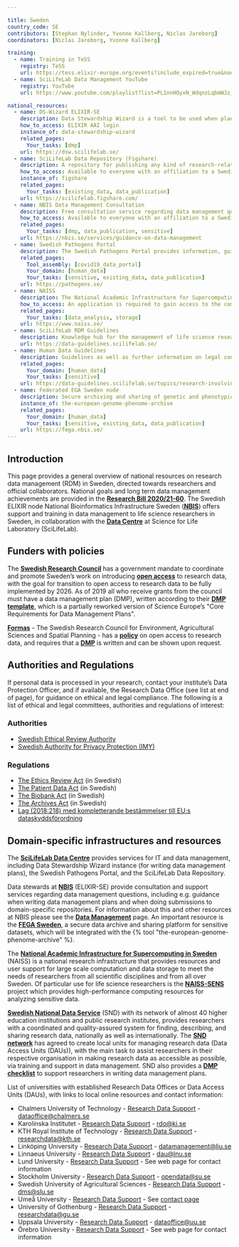 ```yaml
---

title: Sweden
country_code: SE
contributors: [Stephan Nylinder, Yvonne Kallberg, Niclas Jareborg]
coordinators: [Niclas Jareborg, Yvonne Kallberg]

training:
  - name: Training in TeSS
    registry: TeSS
    url: https://tess.elixir-europe.org/events?include_expired=true&node=Sweden&scientific_topics=Data+management
  - name: SciLifeLab Data Management YouTube
    registry: YouTube
    url: https://www.youtube.com/playlist?list=PL1nnHOyxN_WdqnzLqbmWJz_i0f2anT9cS

national_resources:
  - name: DS-Wizard ELIXIR-SE
    description: Data Stewardship Wizard is a tool to be used when planning for data management, including generating a data management plan (DMP). This instance provides guidance with focus towards Swedish life science researchers, including national resources.   
    how_to_access: ELIXIR AAI login
    instance_of: data-stewardship-wizard
    related_pages:
      Your_tasks: [dmp]
    url: https://dsw.scilifelab.se/ 
  - name: SciLifeLab Data Repository (Figshare)
    description: A repository for publishing any kind of research-related data, e.g. documents, figures, or presentations.
    how_to_access: Available to everyone with an affiliation to a Swedish academic institution.
    instance_of: figshare
    related_pages:
      Your_tasks: [existing_data, data_publication]
    url: https://scilifelab.figshare.com/
  - name: NBIS Data Management Consultation
    description: Free consultation service regarding data management questions in life science research.
    how_to_access: Available to everyone with an affiliation to a Swedish academic institution.
    related_pages:
      Your_tasks: [dmp, data_publication, sensitive]
    url: https://nbis.se/services/guidance-on-data-management
  - name: Swedish Pathogens Portal
    description: The Swedish Pathogens Portal provides information, guidelines, tools and services to support researchers to utilise Swedish and European infrastructures for data sharing.
    related_pages:
      Tool_assembly: [covid19_data_portal]
      Your_domain: [human_data]
      Your_tasks: [sensitive, existing_data, data_publication]
    url: https://pathogens.se/ 
  - name: NAISS 
    description: The National Academic Infrastructure for Super­computing in Sweden (NAISS) is a national research infrastructure that makes available large-scale high-performance computing resources, storage capacity, and advanced user support, for Swedish research.
    how_to_access: An application is required to gain access to the compute and storage services.
    related_pages:
      Your_tasks: [data_analysis, storage]
    url: https://www.naiss.se/ 
  - name: SciLifeLab RDM Guidelines
    description: Knowledge hub for the management of life science research data in Sweden.
    url: https://data-guidelines.scilifelab.se/
  - name: Human Data Guidelines
    description: Guidelines as well as further information on legal considerations when working with human biomedical data.
    related_pages:
      Your_domain: [human_data]
      Your_tasks: [sensitive]
    url: https://data-guidelines.scilifelab.se/topics/research-involving-human-data/
  - name: Federated EGA Sweden node
    description: Secure archiving and sharing of genetic and phenotypic data resulting from Swedish biomedical research projects.
    instance_of: the-european-genome-phenome-archive
    related_pages:
      Your_domain: [human_data]
      Your_tasks: [sensitive, existing_data, data_publication]
    url: https://fega.nbis.se/
---
```


## Introduction 

This page provides a general overview of national resources on research data management (RDM) in Sweden, directed towards researchers and official collaborators. National goals and long term data management achievements are provided in the [**Research Bill 2020/21-60**](https://www.regeringen.se/contentassets/da8732af87a14b689658dadcfb2d3777/forskning-frihet-framtid--kunskap-och-innovation-for-sverige.pdf).
The Swedish ELIXIR node National Bioinformatics Infrastructure Sweden ([**NBIS**](https://nbis.se/)) offers support and training in data management to life science researchers in Sweden, in collaboration with the [**Data Centre**](https://www.scilifelab.se/data/) at Science for Life Laboratory (SciLifeLab).

## Funders with policies

The [**Swedish Research Council**](https://www.vr.se/) has a government mandate to coordinate and promote Sweden’s work on introducing [**open access**](https://www.vr.se/english/mandates/open-science/open-access-to-research-data/the-swedish-research-councils-recommendation.html) to research data, with the goal for transition to open access to research data to be fully implemented by 2026. As of 2019 all who receive grants from the council must have a data management plan (DMP), written according to their [**DMP template**](https://www.vr.se/english/applying-for-funding/requirements-terms-and-conditions/producing-a-data-management-plan/data-management-plan-template.html), which is a partially reworked version of Science Europe’s "Core Requirements for Data Management Plans".

[**Formas**](https://formas.se/) - The Swedish Research Council for Environment, Agricultural Sciences and Spatial Planning - has a [**policy**](https://formas.se/download/18.7357e3f3168752d5a10c7f7/1549956105856/Beslut_policy_oppna_data.pdf) on open access to research data, and requires that a [**DMP**](https://formas.se/soka-finansiering/sa-har-gar-det-till/att-kanna-till-nar-du-skriver-en-ansokan.html) is written and can be shown upon request.

## Authorities and Regulations

If personal data is processed in your research, contact your institute’s Data Protection Officer, and if available, the Research Data Office (see list at end of page), for guidance on ethical and legal compliance. The following is a list of ethical and legal committees, authorities and regulations of interest:

### Authorities

* [Swedish Ethical Review Authority](https://etikprovningsmyndigheten.se/)
* [Swedish Authority for Privacy Protection (IMY)](https://www.imy.se/en/)

### Regulations

* [The Ethics Review Act](https://www.riksdagen.se/sv/dokument-lagar/dokument/svensk-forfattningssamling/lag-2003460-om-etikprovning-av-forskning-som_sfs-2003-460) (in Swedish)
* [The Patient Data Act](https://www.riksdagen.se/sv/dokument-lagar/dokument/svensk-forfattningssamling/patientdatalag-2008355_sfs-2008-355) (in Swedish)
* [The Biobank Act](https://www.riksdagen.se/sv/dokument-lagar/dokument/svensk-forfattningssamling/lag-2002297-om-biobanker-i-halso--och_sfs-2002-297) (in Swedish)
* [The Archives Act](https://www.riksdagen.se/sv/dokument-lagar/dokument/svensk-forfattningssamling/arkivlag-1990782_sfs-1990-782) (in Swedish)
* [Lag (2018:218) med kompletterande bestämmelser till EU:s dataskyddsförordning](https://www.riksdagen.se/sv/dokument-lagar/dokument/svensk-forfattningssamling/lag-2018218-med-kompletterande-bestammelser_sfs-2018-218)

## Domain-specific infrastructures and resources 

The [**SciLifeLab Data Centre**](https://www.scilifelab.se/data)  provides services for IT and data management, including Data Stewardship Wizard instance (for writing data management plans), the Swedish Pathogens Portal, and the SciLifeLab Data Repository. 

Data stewards at [**NBIS**](https://nbis.se/) (ELIXIR-SE) provide consultation and support services regarding data management questions, including e.g. guidance when writing data management plans and when doing submissions to domain-specific repositories. For information about this and other resources at NBIS please see the [**Data Management**](https://nbis.se/services/guidance-on-data-management) page. An important resource is the [**FEGA Sweden**](https://fega.nbis.se/), a secure data archive and sharing platform for sensitive datasets, which will be integrated with the {% tool "the-european-genome-phenome-archive" %}.

The [**National Academic Infrastructure for Super­computing in Sweden**](https://www.naiss.se/) (NAISS) is a national research infrastructure that provides resources and user support for large scale computation and data storage to meet the needs of researchers from all scientific disciplines and from all over Sweden. Of particular use for life science researchers is the [**NAISS-SENS**](https://www.uppmax.uu.se/projects-and-collaborations/naiss-sens/) project which provides high-performance computing resources for analyzing sensitive data.

[**Swedish National Data Service**](https://snd.gu.se/en) (SND) with its network of almost 40 higher education institutions and public research institutes, provides researchers with a coordinated and quality-assured system for finding, describing, and sharing research data, nationally as well as internationally. The [**SND network**](https://snd.gu.se/en/about-us/snd-network) has agreed to create local units for managing research data (Data Access Units (DAUs)), with the main task to assist researchers in their respective organisation in making research data as accessible as possible, via training and support in data management. SND also provides a [**DMP checklist**](https://snd.gu.se/en/manage-data/guides/dmp-checklist) to support researchers in writing data management plans.
 
List of universities with established Research Data Offices or Data Access Units (DAUs), with links to local online resources and contact information:
* Chalmers University of Technology - [Research Data Support](https://www.chalmers.se/en/infrastructure/ecommons/storage-and-data-management/) - <dataoffice@chalmers.se>
* Karolinska Institutet - [Research Data Support](https://staff.ki.se/research-data-management) - <rdo@ki.se>
* KTH Royal Institute of Technology - [Research Data Support](https://www.kth.se/en/biblioteket/publicera-analysera/hantera-forskningsdata/) - <researchdata@kth.se>
* Linköping University - [Research Data Support](https://ep.liu.se/en/datamanagement.aspx) - <datamanagement@liu.se>
* Linnaeus University - [Research Data Support](https://lnu.se/en/medarbetare/researcher/researcher5/research-data/) - <dau@lnu.se>
* Lund University - [Research Data Support](https://www.lub.lu.se/en/services-and-support/research-support) - See web page for contact information
* Stockholm University - [Research Data Support](https://www.su.se/staff/researchers/research-data) - <opendata@su.se>
* Swedish University of Agricultural Sciences - [Research Data Support](https://www.slu.se/en/library/manage-data/) - <dms@slu.se>
* Umeå University - [Research Data Support](https://www.umu.se/en/library/research-data/) - See [contact page](https://www.umu.se/en/library/contact-us/)
* University of Gothenburg - [Research Data Support](https://www.ub.gu.se/en/services-and-support) - <researchdata@gu.se>
* Uppsala University - [Research Data Support](https://www.uu.se/en/staff/gateway/research/research-data) - <dataoffice@uu.se>
* Örebro University - [Research Data Support](https://www.oru.se/english/research/research-support/starting-up-your-research-project/data-management-plan-components/do-you-need-help-with-your-research-data/) - See web page for contact information
